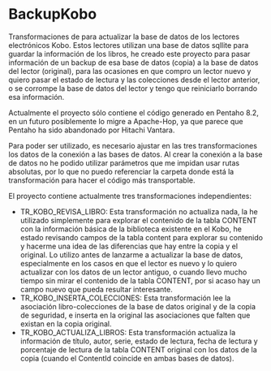 # BackupKobo
Transformaciones de para actualizar la base de datos de los lectores electrónicos Kobo. Estos lectores utilizan una base de datos sqllite para guardar la información de los libros, he creado este proyecto para pasar información de un backup de esa base de datos (copia) a la base de datos del lector (original), para las ocasiones en que compro un lector nuevo y quiero pasar el estado de lectura y las colecciones desde el lector anterior, o se corrompe la base de datos del lector y tengo que reiniciarlo borrando esa información.

Actualmente el proyecto sólo contiene el código generado en Pentaho 8.2, en un futuro posiblemente lo migre a Apache-Hop, ya que parece que Pentaho ha sido abandonado por Hitachi Vantara.

Para poder ser utilizado, es necesario ajustar en las tres transformaciones los datos de la conexión a las bases de datos. Al crear la conexión a la base de datos no he podido utilizar parámetros que me impidan usar rutas absolutas, por lo que no puedo referenciar la carpeta donde está la transformación para hacer el código más transportable.

El proyecto contiene actualmente tres transformaciones independientes:
- TR_KOBO_REVISA_LIBRO: Esta transformación no actualiza nada, la he utilizado simplemente para explorar el contenido de la tabla CONTENT con la información básica de la biblioteca existente en el Kobo, he estado revisando campos de la tabla content para explorar su contenido y hacerme una idea de las diferencias que hay entre la copia y el original. Lo utilizo antes de lanzarme a actualizar la base de datos, especialmente en los casos en que el lector es nuevo y lo quiero actualizar con los datos de un lector antiguo, o cuando llevo mucho tiempo sin mirar el contenido de la tabla CONTENT, por si acaso hay un campo nuevo que pueda resultar interesante.
- TR_KOBO_INSERTA_COLECCIONES: Esta transformación lee la asociación libro-colecciones de la base de datos original y de la copia de seguridad, e inserta en la original las asociaciones que falten que existan en la copia original.
- TR_KOBO_ACTUALIZA_LIBROS: Esta transformación actualiza la información de título, autor, serie, estado de lectura, fecha de lectura y porcentaje de lectura de la tabla CONTENT original con los datos de la copia (cuando el ContentId coincide en ambas bases de datos).
